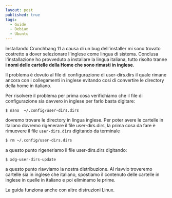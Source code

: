 ```yaml
---
layout: post
published: true
tags: 
  - Guide
  - Debian
  - Ubuntu
---
```


Installando Crunchbang 11 a causa di un bug dell'installer mi sono trovato costretto a dover selezionare l'inglese come lingua di sistema. Conclusa l'installazione ho provveduto a installare la lingua italiana, tutto risolto tranne **i nomi delle cartelle della Home che sono rimasti in inglese**.

Il problema è dovuto al file di configurazione di user-dirs.dirs il quale rimane ancora con i collegamenti in inglese evitando cosi di convertire le directory della home in italiano.

Per risolvere il problema per prima cosa verifichiamo che il file di configurazione sia davvero in inglese per farlo basta digitare:

```
$ nano  ~/.config/user-dirs.dirs
```

dovremo trovare le directory in lingua inglese.
Per poter avere le cartelle in italiano dovremo rigenerare il file user-dirs.dirs, la prima cosa da fare è rimuovere il file `user-dirs.dirs` digitando da terminale

```bash
$ rm ~/.config/user-dirs.dirs
```

a questo punto rigeneriamo il file user-dirs.dirs digitando:

```
$ xdg-user-dirs-update 
```

a questo punto riavviamo la nostra distribuzione.
Al riavvio troveremo cartelle sia in inglese che italiano, spostiamo il contenuto delle cartelle in inglese in quelle in italiano e poi eliminamo le prime.

La guida funziona anche con altre distruzioni Linux.
